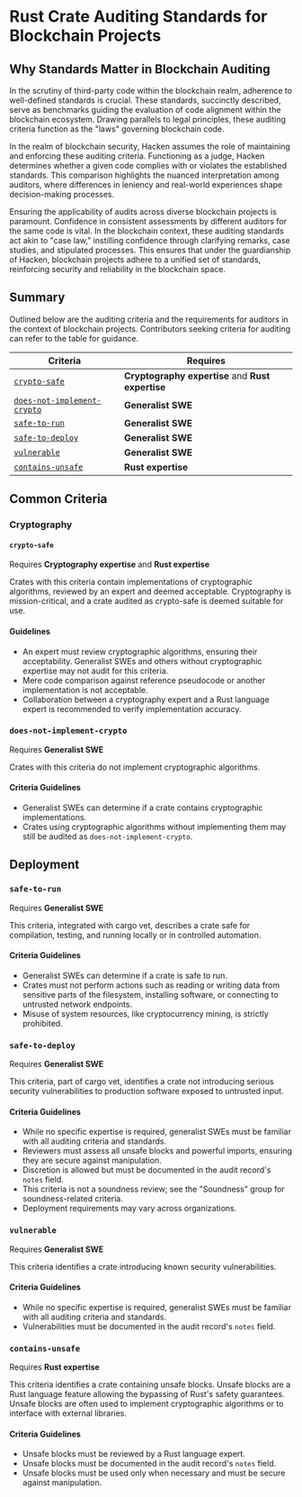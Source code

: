 # Rust Crate Auditing Standards for Blockchain Projects

## Why Standards Matter in Blockchain Auditing

In the scrutiny of third-party code within the blockchain realm, adherence to well-defined standards is crucial. These standards, succinctly described, serve as benchmarks guiding the evaluation of code alignment within the blockchain ecosystem. Drawing parallels to legal principles, these auditing criteria function as the "laws" governing blockchain code.

In the realm of blockchain security, Hacken assumes the role of maintaining and enforcing these auditing criteria. Functioning as a judge, Hacken determines whether a given code complies with or violates the established standards. This comparison highlights the nuanced interpretation among auditors, where differences in leniency and real-world experiences shape decision-making processes.

Ensuring the applicability of audits across diverse blockchain projects is paramount. Confidence in consistent assessments by different auditors for the same code is vital. In the blockchain context, these auditing standards act akin to "case law," instilling confidence through clarifying remarks, case studies, and stipulated processes. This ensures that under the guardianship of Hacken, blockchain projects adhere to a unified set of standards, reinforcing security and reliability in the blockchain space.

## Summary

Outlined below are the auditing criteria and the requirements for auditors in the context of blockchain projects. Contributors seeking criteria for auditing can refer to the table for guidance.

| **Criteria**                          | **Requires**                                      |
|---------------------------------------|---------------------------------------------------|
| [`crypto-safe`]                       | **Cryptography expertise** and **Rust expertise** |
| [`does-not-implement-crypto`]         | **Generalist SWE**                                |
| [`safe-to-run`]                       | **Generalist SWE**                                |
| [`safe-to-deploy`]                    | **Generalist SWE**                                |
| [`vulnerable`]                        | **Generalist SWE**                                |
| [`contains-unsafe`]                   | **Rust expertise**                                |

[`crypto-safe`]: #crypto-safe
[`does-not-implement-crypto`]: #does-not-implement-crypto
[`safe-to-run`]: #safe-to-run
[`safe-to-deploy`]: #safe-to-deploy
[`vulnerable`]: #vulnerable
[`contains-unsafe`]: #contains-unsafe

## Common Criteria

### Cryptography

#### `crypto-safe`

Requires **Cryptography expertise** and **Rust expertise** 

Crates with this criteria contain implementations of cryptographic algorithms, reviewed by an expert and deemed acceptable. Cryptography is mission-critical, and a crate audited as crypto-safe is deemed suitable for use.

#### Guidelines

*   An expert must review cryptographic algorithms, ensuring their acceptability. Generalist SWEs and others without cryptographic expertise may not audit for this criteria.
*   Mere code comparison against reference pseudocode or another implementation is not acceptable.
*   Collaboration between a cryptography expert and a Rust language expert is recommended to verify implementation accuracy.

### `does-not-implement-crypto`

Requires **Generalist SWE**

Crates with this criteria do not implement cryptographic algorithms.

#### Criteria Guidelines

*   Generalist SWEs can determine if a crate contains cryptographic implementations.
*   Crates using cryptographic algorithms without implementing them may still be audited as `does-not-implement-crypto`.

## Deployment

### `safe-to-run`

Requires **Generalist SWE**

This criteria, integrated with cargo vet, describes a crate safe for compilation, testing, and running locally or in controlled automation.

#### Criteria Guidelines

*   Generalist SWEs can determine if a crate is safe to run.
*   Crates must not perform actions such as reading or writing data from sensitive parts of the filesystem, installing software, or connecting to untrusted network endpoints.
*   Misuse of system resources, like cryptocurrency mining, is strictly prohibited.

### `safe-to-deploy`

Requires **Generalist SWE**

This criteria, part of cargo vet, identifies a crate not introducing serious security vulnerabilities to production software exposed to untrusted input.

#### Criteria Guidelines

*   While no specific expertise is required, generalist SWEs must be familiar with all auditing criteria and standards.
*   Reviewers must assess all unsafe blocks and powerful imports, ensuring they are secure against manipulation.
*   Discretion is allowed but must be documented in the audit record's `notes` field.
*   This criteria is not a soundness review; see the "Soundness" group for soundness-related criteria.
*   Deployment requirements may vary across organizations.

### `vulnerable`

Requires **Generalist SWE**

This criteria identifies a crate introducing known security vulnerabilities.

#### Criteria Guidelines

*   While no specific expertise is required, generalist SWEs must be familiar with all auditing criteria and standards.
*   Vulnerabilities must be documented in the audit record's `notes` field.

### `contains-unsafe`

Requires **Rust expertise**

This criteria identifies a crate containing unsafe blocks. Unsafe blocks are a Rust language feature allowing the bypassing of Rust's safety guarantees. Unsafe blocks are often used to implement cryptographic algorithms or to interface with external libraries.

#### Criteria Guidelines

*   Unsafe blocks must be reviewed by a Rust language expert.
*   Unsafe blocks must be documented in the audit record's `notes` field.
*   Unsafe blocks must be used only when necessary and must be secure against manipulation.
